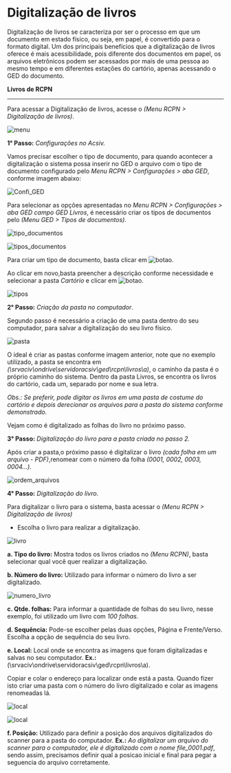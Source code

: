 # Digitalização de livros
Digitalização de livros se caracteriza por ser o processo em que um documento em estado físico, ou seja, em papel, é convertido para o formato digital. Um dos principais benefícios que a digitalização de livros oferece é mais acessibilidade, pois diferente dos documentos em papel, os arquivos eletrônicos podem ser acessados por mais de uma pessoa ao mesmo tempo e em diferentes estações do cartório, apenas acessando o GED do documento.

**Livros de RCPN**
___

Para acessar a Digitalização de livros, acesse o *(Menu RCPN > Digitalização de livros)*.

![menu](https://github.com/gislenetavaresacsiv/DigitalizacaoRCPN/blob/main/IMAGENS/MENU.png)

**1° Passo:** *Configurações no Acsiv.*

Vamos precisar escolher o tipo de documento, para quando acontecer a digitalização o sistema possa inserir no GED o arquivo com o tipo de documento configurado pelo *Menu RCPN > Configurações > aba GED*, conforme imagem abaixo:

![Confi_GED](https://github.com/gislenetavaresacsiv/DigitalizacaoRCPN/blob/main/IMAGENS/GED_CONFIGURACOES.PNG)


Para selecionar as opções apresentadas no *Menu RCPN > Configurações > aba GED campo GED Livros*, é necessário criar os tipos de documentos pelo *(Menu GED > Tipos de documentos).* 

![tipo_documentos](https://github.com/gislenetavaresacsiv/DigitalizacaoRCPN/blob/main/IMAGENS/TIPO_GED.png)

![tipos_documentos](https://github.com/gislenetavaresacsiv/DigitalizacaoRCPN/blob/main/IMAGENS/TIPOS_DOCUMENTOS_NOVO.PNG)

Para criar um tipo de documento, basta clicar em ![botao](https://github.com/gislenetavaresacsiv/DigitalizacaoRCPN/blob/main/IMAGENS/TIPOS_DOCUMENTOS_BOTAO_NOVO.PNG).

Ao clicar em novo,basta preencher a descrição conforme necessidade e selecionar a pasta *Cartório* e clicar em ![botao](https://github.com/gislenetavaresacsiv/DigitalizacaoRCPN/blob/main/IMAGENS/Botao_Salvar.PNG).

![tipos](https://github.com/gislenetavaresacsiv/DigitalizacaoRCPN/blob/main/IMAGENS/TIPOS_DOCUMENTOS.PNG)

**2° Passo:** *Criação da pasta no computador*.

Segundo passo é necessário a criação de uma pasta dentro do seu computador, para salvar a digitalização do seu livro físico.

![pasta](https://github.com/gislenetavaresacsiv/DigitalizacaoRCPN/blob/main/IMAGENS/ORDEM_LIVROS_PASTA_COMPUTADOR.PNG)

O ideal é criar as pastas conforme imagem anterior, note que no exemplo utilizado, a pasta se encontra em *(\\srvaciv\ondrive\servidoracsiv\ged\rcpn\livros\a)*, o caminho da pasta é o próprio caminho do sistema. Dentro da pasta Livros, se encontra os livros do cartório, cada um, separado por nome e sua letra.

*Obs.: Se preferir, pode digitar os livros em uma pasta de costume do cartório e depois derecionar os arquivos para a pasta do sistema conforme demonstrado.*

Vejam como é digitalizado as folhas do livro no próximo passo.


**3° Passo:** *Digitalização do livro para a pasta criada no passo 2.*


Após criar a pasta,o próximo passo é digitalizar o livro *(cada folha em um arquivo - PDF)*,renomear com o número da folha *(0001, 0002, 0003, 0004...).*

![ordem_arquivos](https://github.com/gislenetavaresacsiv/DigitalizacaoRCPN/blob/main/IMAGENS/ORDEM_ARQUIVOS_SALVOS.PNG)

**4° Passo:** *Digitalização do livro.*

Para digitalizar o livro para o sistema, basta acessar o *(Menu RCPN > Digitalização de livros)*

* Escolha o livro para realizar a digitalização.

![livro](https://github.com/gislenetavaresacsiv/DigitalizacaoRCPN/blob/main/IMAGENS/1.PNG)

**a. Tipo do livro:** Mostra todos os livros criados no *(Menu RCPN)*, basta selecionar qual você quer realizar a digitalização.

**b. Número do livro:** Utilizado para informar o número do livro a ser digitalizado.

![numero_livro](https://github.com/gislenetavaresacsiv/DigitalizacaoRCPN/blob/main/IMAGENS/2.PNG)

**c. Qtde. folhas:** Para informar a quantidade de folhas do seu livro, nesse exemplo, foi utilizado um livro com *100 folhas.*

**d. Sequência:** Pode-se escolher pelas duas opções, Página e Frente/Verso. Escolha a opção de sequência do seu livro.

**e. Local:** Local onde se encontra as imagens que foram digitalizadas e salvas no seu computador. **Ex.:** (\\srvaciv\ondrive\servidoracsiv\ged\rcpn\livros\a).

Copiar e colar o endereço para localizar onde está a pasta. 
Quando fizer isto criar uma pasta com o número do livro digitalizado e colar as imagens renomeadas lá.

![local](https://github.com/gislenetavaresacsiv/DigitalizacaoRCPN/blob/main/IMAGENS/RENOMEADAS.PNG)

![local](https://github.com/gislenetavaresacsiv/DigitalizacaoRCPN/blob/main/IMAGENS/3.PNG)

**f. Posição:** Utilizado para definir a posição dos arquivos digitalizados do scanner para a pasta do computador. **Ex.:** *Ao digitalizar um arquivo do scanner para o computador, ele é digitalizado com o nome file_0001.pdf*, sendo assim, precisamos definir qual a posicao inicial e final para pegar a seguencia do arquivo corretamente.
